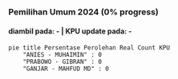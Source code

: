### Pemilihan Umum 2024 (0% progress)

#### diambil pada: - | KPU update pada: -

```mermaid
pie title Persentase Perolehan Real Count KPU
    "ANIES - MUHAIMIN" : 0
    "PRABOWO - GIBRAN" : 0
    "GANJAR - MAHFUD MD" : 0
```
